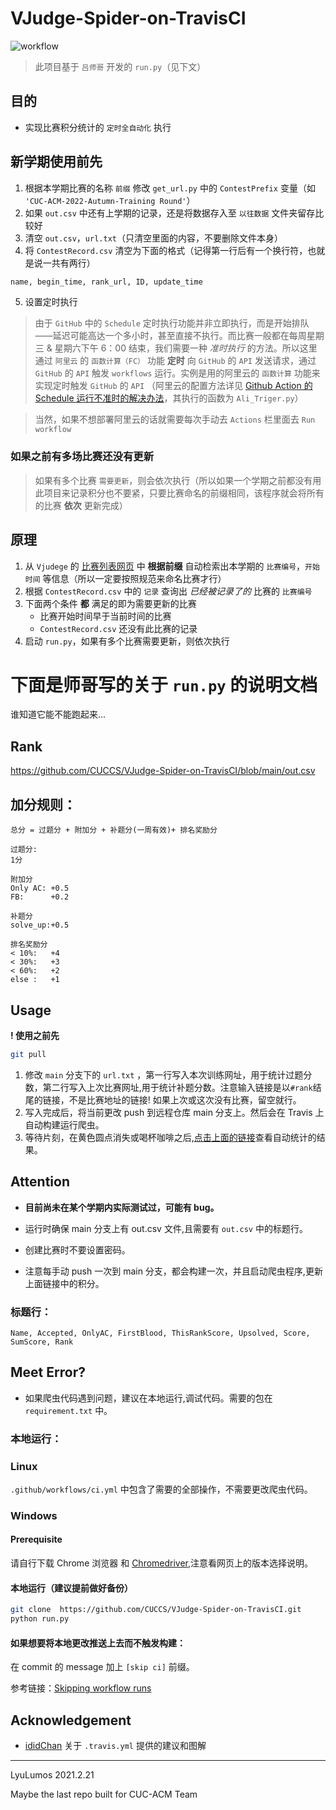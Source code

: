 # VJudge-Spider-on-TravisCI

![workflow](https://github.com/CUCCS/VJudge-Spider-on-TravisCI/actions/workflows/ci.yml/badge.svg)

> 此项目基于 `吕师哥` 开发的 `run.py`（见下文）

## 目的

- 实现比赛积分统计的 `定时全自动化` 执行

## 新学期使用前先

1. 根据本学期比赛的名称 `前缀` 修改 `get_url.py` 中的 `ContestPrefix` 变量（如 `'CUC-ACM-2022-Autumn-Training Round'`）
2. 如果 `out.csv` 中还有上学期的记录，还是将数据存入至 `以往数据` 文件夹留存比较好
3. 清空 `out.csv`，`url.txt`（只清空里面的内容，不要删除文件本身）
4. 将 `ContestRecord.csv` 清空为下面的格式（记得第一行后有一个换行符，也就是说一共有两行）

```txt
name, begin_time, rank_url, ID, update_time

```

5. 设置定时执行

> 由于 `GitHub` 中的 `Schedule` 定时执行功能并非立即执行，而是开始排队——延迟可能高达一个多小时，甚至直接不执行。而比赛一般都在每周星期三 & 星期六下午 6：00 结束，我们需要一种 _准时执行_ 的方法。所以这里通过 `阿里云` 的 `函数计算（FC）` 功能 **定时** 向 `GitHub` 的 `API` 发送请求，通过 `GitHub` 的 `API` 触发 `workflows` 运行。实例是用的阿里云的 `函数计算` 功能来实现定时触发 `GitHub` 的 `API` （阿里云的配置方法详见 [Github Action 的 Schedule 运行不准时的解决办法](https://zhuanlan.zhihu.com/p/379365305)，其执行的函数为 `Ali_Triger.py`）

> 当然，如果不想部署阿里云的话就需要每次手动去 `Actions` 栏里面去 `Run workflow`

### 如果之前有多场比赛还没有更新

> 如果有多个比赛 `需要更新`，则会依次执行（所以如果一个学期之前都没有用此项目来记录积分也不要紧，只要比赛命名的前缀相同，该程序就会将所有的比赛 **依次** 更新完成）

## 原理

1. 从 `Vjudege` 的 [比赛列表网页](https://vjudge.net/contest) 中 **根据前缀** 自动检索出本学期的 `比赛编号`，`开始时间` 等信息（所以一定要按照规范来命名比赛才行）
2. 根据 `ContestRecord.csv` 中的 `记录` 查询出 _已经被记录了的_ 比赛的 `比赛编号`
3. 下面两个条件 **都** 满足的即为需要更新的比赛
   - 比赛开始时间早于当前时间的比赛
   - `ContestRecord.csv` 还没有此比赛的记录
4. 启动 `run.py`，如果有多个比赛需要更新，则依次执行

# 下面是师哥写的关于 `run.py` 的说明文档

谁知道它能不能跑起来...

## Rank

https://github.com/CUCCS/VJudge-Spider-on-TravisCI/blob/main/out.csv

## 加分规则：

    总分 = 过题分 + 附加分 + 补题分(一周有效)+ 排名奖励分

    过题分:
    1分

    附加分
    Only AC: +0.5
    FB:      +0.2

    补题分
    solve_up:+0.5

    排名奖励分
    < 10%:   +4
    < 30%:   +3
    < 60%:   +2
    else :   +1

## Usage

**! 使用之前先**

```bash
git pull
```

1. 修改 `main` 分支下的 `url.txt` ，第一行写入本次训练网址，用于统计过题分数，第二行写入上次比赛网址,用于统计补题分数。注意输入链接是以`#rank`结尾的链接，不是比赛地址的链接! 如果上次或这次没有比赛，留空就行。
2. 写入完成后，将当前更改 push 到远程仓库 main 分支上。然后会在 Travis 上自动构建运行爬虫。
3. 等待片刻，在黄色圆点消失或喝杯咖啡之后,[点击上面的链接](https://github.com/CUCCS/VJudge-Spider-on-TravisCI/blob/main/out.csv)查看自动统计的结果。

## Attention

- **目前尚未在某个学期内实际测试过，可能有 bug。**

- 运行时确保 main 分支上有 out.csv 文件,且需要有 `out.csv` 中的标题行。

* 创建比赛时不要设置密码。

* 注意每手动 push 一次到 main 分支，都会构建一次，并且启动爬虫程序,更新上面链接中的积分。

### 标题行：

```
Name, Accepted, OnlyAC, FirstBlood, ThisRankScore, Upsolved, Score, SumScore, Rank
```

## Meet Error?

- 如果爬虫代码遇到问题，建议在本地运行,调试代码。需要的包在 `requirement.txt` 中。

### 本地运行：

### Linux

`.github/workflows/ci.yml` 中包含了需要的全部操作，不需要更改爬虫代码。

### Windows

#### Prerequisite

请自行下载 Chrome 浏览器 和 [Chromedriver](https://chromedriver.chromium.org/downloads),注意看网页上的版本选择说明。

#### 本地运行（建议提前做好备份）

```bash
git clone  https://github.com/CUCCS/VJudge-Spider-on-TravisCI.git
python run.py
```

#### 如果想要将本地更改推送上去而不触发构建：

在 commit 的 message 加上 `[skip ci]` 前缀。

参考链接：[Skipping workflow runs](https://docs.github.com/en/actions/managing-workflow-runs/skipping-workflow-runs)

## Acknowledgement

- [ididChan](https://github.com/ididChan) 关于 `.travis.yml` 提供的建议和图解

---

LyuLumos 2021.2.21

Maybe the last repo built for CUC-ACM Team

